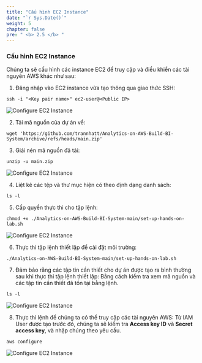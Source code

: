 ```yaml
---
title: "Cấu hình EC2 Instance"
date: "`r Sys.Date()`"
weight: 5
chapter: false
pre: " <b> 2.5 </b> "
---
```


### Cấu hình EC2 Instance

Chúng ta sẽ cấu hình các instance EC2 để truy cập và điều khiển các tài nguyên AWS khác như sau:

1. Đăng nhập vào EC2 instance vừa tạo thông qua giao thức SSH:

```shell script
ssh -i "<Key pair name>" ec2-user@<Public IP>
```

![Configure EC2 Instance](/images/2.5-configureEC2Instance/0001-configureec2instance.png?featherlight=false&width=70pc)

2. Tải mã nguồn của dự án về:

```shell script
wget 'https://github.com/trannhatt/Analytics-on-AWS-Build-BI-System/archive/refs/heads/main.zip'
```

3. Giải nén mã nguồn đã tải:

```shell script
unzip -u main.zip
```

![Configure EC2 Instance](/images/2.5-configureEC2Instance/0002-configureec2instance.png?featherlight=false&width=70pc)

4. Liệt kê các tệp và thư mục hiện có theo định dạng danh sách:

```shell script
ls -l
```

5. Cấp quyền thực thi cho tập lệnh:

```shell script
chmod +x ./Analytics-on-AWS-Build-BI-System-main/set-up-hands-on-lab.sh
```

![Configure EC2 Instance](/images/2.5-configureEC2Instance/0003-configureec2instance.png?featherlight=false&width=70pc)

6. Thực thi tập lệnh thiết lập để cài đặt môi trường:

```shell script
./Analytics-on-AWS-Build-BI-System-main/set-up-hands-on-lab.sh
```

7. Đảm bảo rằng các tập tin cần thiết cho dự án được tạo ra bình thường sau khi thực thi tập lệnh thiết lập: Bằng cách kiểm tra xem mã nguồn và các tập tin cần thiết đã tồn tại bằng lệnh.

```shell script
ls -l
```

![Configure EC2 Instance](/images/2.5-configureEC2Instance/0004-configureec2instance.png?featherlight=false&width=70pc)

8. Thực thi lệnh để chúng ta có thể truy cập các tài nguyên AWS: Từ IAM User được tạo trước đó, chúng ta sẽ kiểm tra **Access key ID** và **Secret access key**, và nhập chúng theo yêu cầu.

```shell script
aws configure
```

![Configure EC2 Instance](/images/2.5-configureEC2Instance/0005-configureec2instance.png?featherlight=false&width=70pc)
